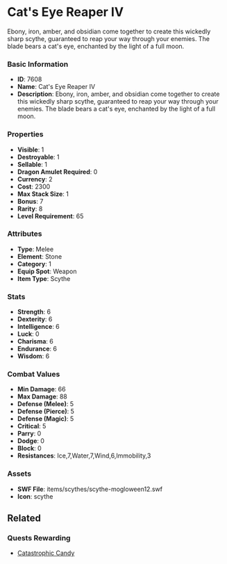 # Cat's Eye Reaper IV

Ebony, iron, amber, and obsidian come together to create this wickedly sharp scythe, guaranteed to reap your way through your enemies.  The blade bears a cat's eye, enchanted by the light of a full moon.  

### Basic Information

- **ID**: 7608
- **Name**: Cat&#039;s Eye Reaper IV
- **Description**: Ebony, iron, amber, and obsidian come together to create this wickedly sharp scythe, guaranteed to reap your way through your enemies.  The blade bears a cat&#039;s eye, enchanted by the light of a full moon.  

### Properties

- **Visible**: 1
- **Destroyable**: 1
- **Sellable**: 1
- **Dragon Amulet Required**: 0
- **Currency**: 2
- **Cost**: 2300
- **Max Stack Size**: 1
- **Bonus**: 7
- **Rarity**: 8
- **Level Requirement**: 65

### Attributes

- **Type**: Melee
- **Element**: Stone
- **Category**: 1
- **Equip Spot**: Weapon
- **Item Type**: Scythe

### Stats

- **Strength**: 6
- **Dexterity**: 6
- **Intelligence**: 6
- **Luck**: 0
- **Charisma**: 6
- **Endurance**: 6
- **Wisdom**: 6

### Combat Values

- **Min Damage**: 66
- **Max Damage**: 88
- **Defense (Melee)**: 5
- **Defense (Pierce)**: 5
- **Defense (Magic)**: 5
- **Critical**: 5
- **Parry**: 0
- **Dodge**: 0
- **Block**: 0
- **Resistances**: Ice,7,Water,7,Wind,6,Immobility,3

### Assets

- **SWF File**: items/scythes/scythe-mogloween12.swf
- **Icon**: scythe

## Related

### Quests Rewarding

- [Catastrophic Candy](../quests/962-catastrophic-candy.md)

